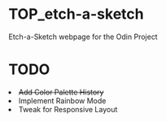 # TOP_etch-a-sketch
Etch-a-Sketch webpage for the Odin Project

 <h1>TODO</h1>
 <li><s>Add Color Palette History</s><br>
 <li> Implement Rainbow Mode <br>
 <li> Tweak for Responsive Layout <br>

